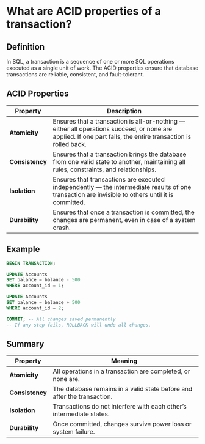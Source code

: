 # What are ACID properties of a transaction?

## Definition
In SQL, a transaction is a sequence of one or more SQL operations executed as a single unit of work.
The ACID properties ensure that database transactions are reliable, consistent, and fault-tolerant.

## ACID Properties
| **Property**   | **Description**                                                                                                                                       |
|----------------|-------------------------------------------------------------------------------------------------------------------------------------------------------|
| **Atomicity**  | Ensures that a transaction is all-or-nothing — either all operations succeed, or none are applied. If one part fails, the entire transaction is rolled back. |
| **Consistency**| Ensures that a transaction brings the database from one valid state to another, maintaining all rules, constraints, and relationships.                 |
| **Isolation**  | Ensures that transactions are executed independently — the intermediate results of one transaction are invisible to others until it is committed.       |
| **Durability** | Ensures that once a transaction is committed, the changes are permanent, even in case of a system crash.                                               |


## Example
```sql
BEGIN TRANSACTION;

UPDATE Accounts
SET balance = balance - 500
WHERE account_id = 1;

UPDATE Accounts
SET balance = balance + 500
WHERE account_id = 2;

COMMIT; -- All changes saved permanently
-- If any step fails, ROLLBACK will undo all changes.
```
## Summary 

| **Property**   | **Meaning**                                                                 |
|----------------|------------------------------------------------------------------------------|
| **Atomicity**  | All operations in a transaction are completed, or none are.                 |
| **Consistency**| The database remains in a valid state before and after the transaction.     |
| **Isolation**  | Transactions do not interfere with each other’s intermediate states.        |
| **Durability** | Once committed, changes survive power loss or system failure.               |